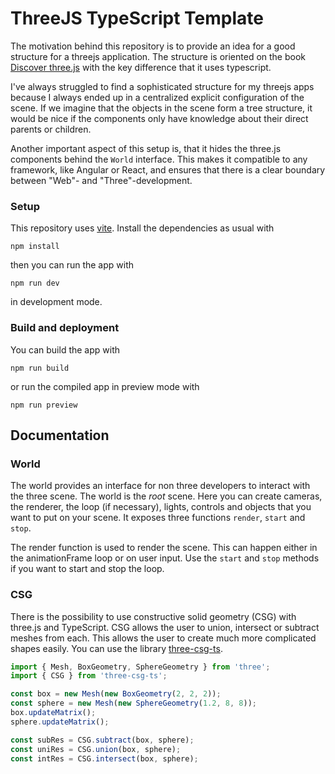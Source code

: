 # ThreeJS TypeScript Template

The motivation behind this repository is to provide an idea for a good structure for a threejs application. The structure is oriented on the book [Discover three.js](https://discoverthreejs.com/book) with the key difference that it uses typescript.

I've always struggled to find a sophisticated structure for my threejs apps because I always ended up in a centralized explicit configuration of the scene. If we imagine that the objects in the scene form a tree structure, it would be nice if the components only have knowledge about their direct parents or children.

Another important aspect of this setup is, that it hides the three.js components behind the `World` interface. This makes it compatible to any framework, like Angular or React, and ensures that there is a clear boundary between "Web"- and "Three"-development.

### Setup

This repository uses [vite](https://vitejs.dev/). Install the dependencies as usual with

```
npm install
```

then you can run the app  with

```
npm run dev
```

in development mode.

### Build and deployment

You can build the app with

```
npm run build
```

or run the compiled app in preview mode with

```
npm run preview
```

## Documentation

### World

The world provides an interface for non three developers to interact with the three scene. The world is the *root* scene. Here you can create cameras, the renderer, the loop (if necessary), lights, controls and objects that you want to put on your scene. It exposes three functions `render`, `start` and `stop`.

The render function is used to render the scene. This can happen either in the animationFrame loop or on user input. Use the `start` and `stop` methods if you want to start and stop the loop.

### CSG

There is the possibility to use constructive solid geometry (CSG) with three.js and TypeScript. CSG allows the user to union, intersect or subtract meshes from each. This allows the user to create much more complicated shapes easily. You can use the library [three-csg-ts](https://www.npmjs.com/package/three-csg-ts).

```ts
import { Mesh, BoxGeometry, SphereGeometry } from 'three';
import { CSG } from 'three-csg-ts';

const box = new Mesh(new BoxGeometry(2, 2, 2));
const sphere = new Mesh(new SphereGeometry(1.2, 8, 8));
box.updateMatrix();
sphere.updateMatrix();

const subRes = CSG.subtract(box, sphere);
const uniRes = CSG.union(box, sphere);
const intRes = CSG.intersect(box, sphere);
```

